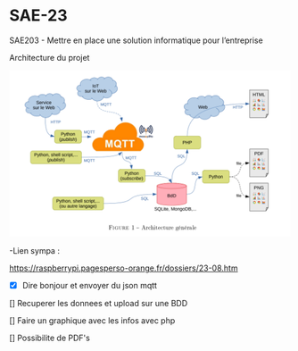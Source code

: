 # SAE-23
SAE203 - Mettre en place une solution informatique pour l’entreprise

Architecture du projet

![image](images/architecture.png)

-Lien sympa : 

https://raspberrypi.pagesperso-orange.fr/dossiers/23-08.htm

- [x] Dire bonjour et envoyer du json mqtt
  
[] Recuperer les donnees et upload sur une BDD
  
[] Faire un graphique avec les infos avec php
  
[] Possibilite de PDF's
